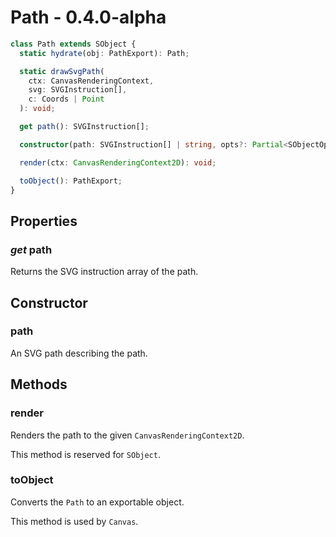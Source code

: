 # Path - 0.4.0-alpha

```ts
class Path extends SObject {
  static hydrate(obj: PathExport): Path;

  static drawSvgPath(
    ctx: CanvasRenderingContext,
    svg: SVGInstruction[],
    c: Coords | Point
  ): void;

  get path(): SVGInstruction[];

  constructor(path: SVGInstruction[] | string, opts?: Partial<SObjectOpts>);

  render(ctx: CanvasRenderingContext2D): void;

  toObject(): PathExport;
}
```

## **Properties**

### _get_ path

Returns the SVG instruction array of the path.

## **Constructor**

### path

An SVG path describing the path.

## **Methods**

### render

Renders the path to the given `CanvasRenderingContext2D`.

This method is reserved for `SObject`.

### toObject

Converts the `Path` to an exportable object.

This method is used by `Canvas`.
